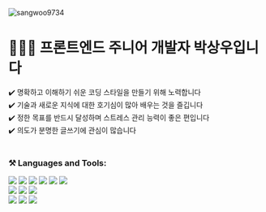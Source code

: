 <p align="left"> <img src="https://komarev.com/ghpvc/?username=sangwoo9734&label=Profile%20views&color=0e75b6&style=flat" alt="sangwoo9734" /> </p>

<h1 align="left">👨🏻‍💻 프론트엔드 주니어 개발자 박상우입니다</h1>
<div>✔️ 명확하고 이해하기 쉬운 코딩 스타일을 만들기 위해 노력합니다</div>
<div>✔️ 기술과 새로운 지식에 대한 호기심이 많아 배우는 것을 즐깁니다</div>
<div>✔️ 정한 목표를 반드시 달성하며 스트레스 관리 능력이 좋은 편입니다</div>
<div>✔️ 의도가 분명한 글쓰기에 관심이 많습니다</div>

<br />

<h3 align="left"> ⚒ Languages and Tools:</h3>
<div align="left">
  <div>
    <img src="https://img.shields.io/badge/-React-05122A?style=flat&logo=React&logoColor=61DAFB" />
    <img src="https://img.shields.io/badge/-TypeScript-05122A?style=flat&logo=typescript" />
    <img src="https://img.shields.io/badge/-JavaScript-05122A?style=flat&logo=javascript" />
    <img src="https://img.shields.io/badge/-ReactQuery-05122A?style=flat&logo=reactquery" />
    <img src="https://img.shields.io/badge/-TailwindCSS-05122A?style=flat&logo=tailwindcss" />
    <img src="https://img.shields.io/badge/-Zustand-05122A?style=flat&logo=zustand" />
  </div>
  <div>
    <img src="https://img.shields.io/badge/-Flutter-05122A?style=flat&logo=Flutter&logoColor=02569B" />
    <img src="https://img.shields.io/badge/-Dart-05122A?style=flat&logo=Dart&logoColor=0175C2" />
    <img src="https://img.shields.io/badge/-PWA-05122A?style=flat&logo=PWA&logoColor=5A0FC8" />
  </div>
  <div>
    <img src="https://img.shields.io/badge/-GitHub-05122A?style=flat&logo=github" />
    <img src="https://img.shields.io/badge/-Figma-05122A?style=flat&logo=figma&logoColor=F24E1E" />
    <img src="https://img.shields.io/badge/-Vue.js-05122A?style=flat&logo=vue.js&logoColor=4FC08D" />
  </div>
</div>

